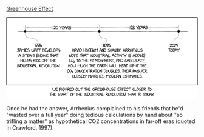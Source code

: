 [Greenhouse Effect](https://xkcd.com/2889)

![Greenhouse Effect](./random_comic.png)

Once he had the answer, Arrhenius complained to his friends that he'd "wasted over a full year" doing tedious calculations by hand about "so trifling a matter" as hypothetical CO2 concentrations in far-off eras (quoted in Crawford, 1997).

